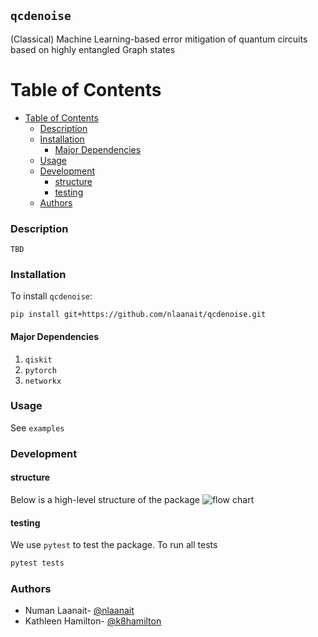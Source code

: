 ## ``qcdenoise``

(Classical) Machine Learning-based error mitigation of quantum circuits based on highly entangled Graph states
# Table of Contents
- [Table of Contents](#table-of-contents)
    - [Description](#description)
    - [Installation](#installation)
      - [Major Dependencies](#major-dependencies)
    - [Usage](#usage)
    - [Development](#development)
      - [structure](#structure)
      - [testing](#testing)
    - [Authors](#authors)

### Description
```
TBD
```

### Installation 
To install `qcdenoise`:
```
pip install git+https://github.com/nlaanait/qcdenoise.git
```
#### Major Dependencies
1. `qiskit`
2. `pytorch`
3. `networkx`

### Usage
See `examples`

### Development
#### structure 
Below is a high-level structure of the package
![flow chart](../qcdenoise/qcdenoise_flow_chart.png)

#### testing
We use `pytest` to test the package.
To run all tests
```bash
pytest tests
```
### Authors
* Numan Laanait- [@nlaanait](https://github.com/nlaanait)
* Kathleen Hamilton- [@k8hamilton](https://github.com/k8hamilton)

